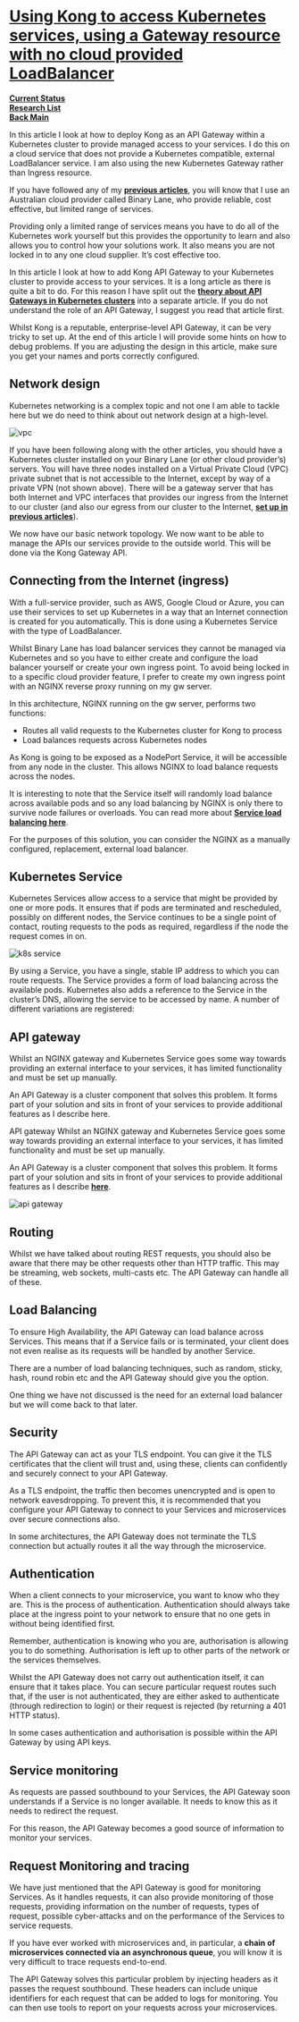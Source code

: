 # **[Using Kong to access Kubernetes services, using a Gateway resource with no cloud provided LoadBalancer](https://medium.com/@martin.hodges/using-kong-to-access-kubernetes-services-using-a-gateway-resource-with-no-cloud-provided-8a1bcd396be9)**

**[Current Status](../../../../development/status/weekly/current_status.md)**\
**[Research List](../../../research_list.md)**\
**[Back Main](../../../../README.md)**

In this article I look at how to deploy Kong as an API Gateway within a Kubernetes cluster to provide managed access to your services. I do this on a cloud service that does not provide a Kubernetes compatible, external LoadBalancer service. I am also using the new Kubernetes Gateway rather than Ingress resource.

If you have followed any of my **[previous articles](https://medium.com/@martin.hodges/improve-observability-by-adding-logs-to-grafana-on-a-kubernetes-cluster-3b3dddc05769)**, you will know that I use an Australian cloud provider called Binary Lane, who provide reliable, cost effective, but limited range of services.

Providing only a limited range of services means you have to do all of the Kubernetes work yourself but this provides the opportunity to learn and also allows you to control how your solutions work. It also means you are not locked in to any one cloud supplier. It’s cost effective too.

In this article I look at how to add Kong API Gateway to your Kubernetes cluster to provide access to your services. It is a long article as there is quite a bit to do. For this reason I have split out the **[theory about API Gateways in Kubernetes clusters](https://medium.com/@martin.hodges/why-do-i-need-an-api-gateway-on-a-kubernetes-cluster-c70f15da836c)** into a separate article. If you do not understand the role of an API Gateway, I suggest you read that article first.

Whilst Kong is a reputable, enterprise-level API Gateway, it can be very tricky to set up. At the end of this article I will provide some hints on how to debug problems. If you are adjusting the design in this article, make sure you get your names and ports correctly configured.

## Network design

Kubernetes networking is a complex topic and not one I am able to tackle here but we do need to think about out network design at a high-level.

![vpc](https://miro.medium.com/v2/resize:fit:720/format:webp/1*NCnFzHolno1Z0uUqtFRgVQ.png)

If you have been following along with the other articles, you should have a Kubernetes cluster installed on your Binary Lane (or other cloud provider’s) servers. You will have three nodes installed on a Virtual Private Cloud (VPC) private subnet that is not accessible to the Internet, except by way of a private VPN (not shown above). There will be a gateway server that has both Internet and VPC interfaces that provides our ingress from the Internet to our cluster (and also our egress from our cluster to the Internet, **[set up in previous articles](https://medium.com/@martin.hodges/automatic-creation-of-kubernetes-cluster-on-binary-lane-747cdd9b9918)**).

We now have our basic network topology. We now want to be able to manage the APIs our services provide to the outside world. This will be done via the Kong Gateway API.

## Connecting from the Internet (ingress)

With a full-service provider, such as AWS, Google Cloud or Azure, you can use their services to set up Kubernetes in a way that an Internet connection is created for you automatically. This is done using a Kubernetes Service with the type of LoadBalancer.

Whilst Binary Lane has load balancer services they cannot be managed via Kubernetes and so you have to either create and configure the load balancer yourself or create your own ingress point. To avoid being locked in to a specific cloud provider feature, I prefer to create my own ingress point with an NGINX reverse proxy running on my gw server.

In this architecture, NGINX running on the gw server, performs two functions:

- Routes all valid requests to the Kubernetes cluster for Kong to process
- Load balances requests across Kubernetes nodes

As Kong is going to be exposed as a NodePort Service, it will be accessible from any node in the cluster. This allows NGINX to load balance requests across the nodes.

It is interesting to note that the Service itself will randomly load balance across available pods and so any load balancing by NGINX is only there to survive node failures or overloads. You can read more about **[Service load balancing here](https://avinetworks.com/glossary/kubernetes-load-balancer/#:~:text=In%20other%20words%2C%20Kubernetes%20services,through%20the%20kube%2Dproxy%20feature.)**.

For the purposes of this solution, you can consider the NGINX as a manually configured, replacement, external load balancer.

## Kubernetes Service

Kubernetes Services allow access to a service that might be provided by one or more pods. It ensures that if pods are terminated and rescheduled, possibly on different nodes, the Service continues to be a single point of contact, routing requests to the pods as required, regardless if the node the request comes in on.

![k8s service](https://miro.medium.com/v2/resize:fit:720/format:webp/1*a54S9FTQN_zylDDS1ZT9Jw.png)

By using a Service, you have a single, stable IP address to which you can route requests. The Service provides a form of load balancing across the available pods. Kubernetes also adds a reference to the Service in the cluster’s DNS, allowing the service to be accessed by name. A number of different variations are registered:

## API gateway

Whilst an NGINX gateway and Kubernetes Service goes some way towards providing an external interface to your services, it has limited functionality and must be set up manually.

An API Gateway is a cluster component that solves this problem. It forms part of your solution and sits in front of your services to provide additional features as I describe here.

API gateway
Whilst an NGINX gateway and Kubernetes Service goes some way towards providing an external interface to your services, it has limited functionality and must be set up manually.

An API Gateway is a cluster component that solves this problem. It forms part of your solution and sits in front of your services to provide additional features as I describe **[here](https://medium.com/@martin.hodges/why-do-i-need-an-api-gateway-on-a-kubernetes-cluster-c70f15da836c)**.

![api gateway](https://miro.medium.com/v2/resize:fit:720/format:webp/1*SX50XxFrz1fBavnBFZCL2g.png)

## Routing

Whilst we have talked about routing REST requests, you should also be aware that there may be other requests other than HTTP traffic. This may be streaming, web sockets, multi-casts etc. The API Gateway can handle all of these.

## Load Balancing

To ensure High Availability, the API Gateway can load balance across Services. This means that if a Service fails or is terminated, your client does not even realise as its requests will be handled by another Service.

There are a number of load balancing techniques, such as random, sticky, hash, round robin etc and the API Gateway should give you the option.

One thing we have not discussed is the need for an external load balancer but we will come back to that later.

## Security

The API Gateway can act as your TLS endpoint. You can give it the TLS certificates that the client will trust and, using these, clients can confidently and securely connect to your API Gateway.

As a TLS endpoint, the traffic then becomes unencrypted and is open to network eavesdropping. To prevent this, it is recommended that you configure your API Gateway to connect to your Services and microservices over secure connections also.

In some architectures, the API Gateway does not terminate the TLS connection but actually routes it all the way through the microservice.

## Authentication

When a client connects to your microservice, you want to know who they are. This is the process of authentication. Authentication should always take place at the ingress point to your network to ensure that no one gets in without being identified first.

Remember, authentication is knowing who you are, authorisation is allowing you to do something. Authorisation is left up to other parts of the network or the services themselves.

Whilst the API Gateway does not carry out authentication itself, it can ensure that it takes place. You can secure particular request routes such that, if the user is not authenticated, they are either asked to authenticate (through redirection to login) or their request is rejected (by returning a 401 HTTP status).

In some cases authentication and authorisation is possible within the API Gateway by using API keys.

## Service monitoring

As requests are passed southbound to your Services, the API Gateway soon understands if a Service is no longer available. It needs to know this as it needs to redirect the request.

For this reason, the API Gateway becomes a good source of information to monitor your services.

## Request Monitoring and tracing

We have just mentioned that the API Gateway is good for monitoring Services. As it handles requests, it can also provide monitoring of those requests, providing information on the number of requests, types of request, possible cyber-attacks and on the performance of the Services to service requests.

If you have ever worked with microservices and, in particular, a **chain of microservices connected via an asynchronous queue**, you will know it is very difficult to trace requests end-to-end.

The API Gateway solves this particular problem by injecting headers as it passes the request southbound. These headers can include unique identifiers for each request that can be added to logs for monitoring. You can then use tools to report on your requests across your microservices.
